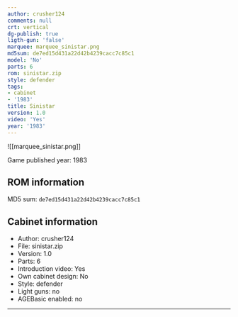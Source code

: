 ```yaml
---
author: crusher124
comments: null
crt: vertical
dg-publish: true
ligth-gun: 'false'
marquee: marquee_sinistar.png
md5sum: de7ed15d431a22d42b4239cacc7c85c1
model: 'No'
parts: 6
rom: sinistar.zip
style: defender
tags:
- cabinet
- '1983'
title: Sinistar
version: 1.0
video: 'Yes'
year: '1983'
---
```


![[marquee_sinistar.png]]

Game published year: 1983

## ROM information

MD5 sum: `de7ed15d431a22d42b4239cacc7c85c1` 

## Cabinet information

- Author: crusher124
- File: sinistar.zip
- Version: 1.0
- Parts: 6
- Introduction video: Yes
- Own cabinet design: No
- Style: defender
- Light guns: no
- AGEBasic enabled: no

---
